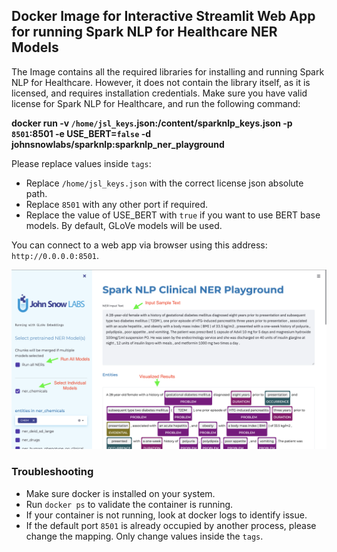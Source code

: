 ## Docker Image for Interactive Streamlit Web App for running Spark NLP for Healthcare NER Models

The Image contains all the required libraries for installing and running Spark NLP for Healthcare. However, it does not contain the library itself, as it is licensed, and requires installation credentials. Make sure you have valid license for Spark NLP for Healthcare, and run the following command:

**docker run -v `/home/jsl_keys`.json:/content/sparknlp_keys.json -p `8501`:8501 -e USE_BERT=`false` -d johnsnowlabs/sparknlp:sparknlp_ner_playground**

Please replace values inside `tags`:
- Replace `/home/jsl_keys.json` with the correct license json absolute path.
- Replace `8501` with any other port if required.
- Replace the value of USE_BERT with `true` if you want to use BERT base models. By default, GLoVe models will be used.

You can connect to a web app via browser using this address: `http://0.0.0.0:8501`.

![explanation](https://raw.githubusercontent.com/JohnSnowLabs/spark-nlp-workshop/master/jupyter/docker_image_nlp_hc_playground/ner_playground_exp.png)


### Troubleshooting
- Make sure docker is installed on your system.
- Run `docker ps` to validate the container is running.
- If your container is not running, look at docker logs to identify issue.
- If the default port `8501` is already occupied by another process, please change the mapping. Only change values inside the `tags`.
